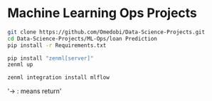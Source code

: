 # Machine Learning Ops Projects
```bash
git clone https://github.com/Omedobi/Data-Science-Projects.git
cd Data-Science-Projects/ML-Ops/loan Prediction
pip install -r Requirements.txt
```

```bash
pip install "zenml[server]"
zenml up
```

```bash
zenml integration install mlflow
```

'-> : means return'